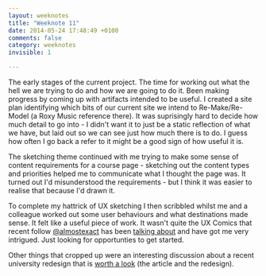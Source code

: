 ```yaml
---
layout: weeknotes
title: "Weeknote 11"
date: 2014-05-24 17:48:49 +0100
comments: false
category: weeknotes
invisible: 1

---
```


The early stages of the current project. The time for working out what the hell we are trying to do and how we are going to do it. Been making progress by coming up with artifacts intended to be useful. I created a site plan identifying which bits of our current site we intend to Re-Make/Re-Model (a Roxy Music reference there). It was suprisingly hard to decide how much detail to go into - I didn't want it to just be a static reflection of what we have, but laid out so we can see just how much there is to do. I guess how often I go back a refer to it might be a good sign of how useful it is.

The sketching theme continued with me trying to make some sense of content requirements for a course page - sketching out the content types and priorities  helped me to communicate what I thought the page was. It turned out I'd misunderstood the requirements - but I think it was easier to realise that because I'd drawn it.

To complete my hattrick of UX sketching I then scribbled whilst me and a colleague worked out some user behaviours and what destinations made sense. It felt like a useful piece of work. It wasn't quite the UX Comics that recent follow [@almostexact](https://twitter.com/almostexact) has been [talking about](http://www.almostexact.com/2013/06/how-to-make-your-first-ux-comic-uxscotland-slides/) and have got me very intrigued. Just looking for opportunties to get started.

Other things that cropped up were an interesting discussion about a recent university redesign that is [worth a look](http://collegewebeditor.com/blog/index.php/archives/2014/05/15/whats-wrong-with-the-redesigned-bucknell-university-website/) (the article and the redesign).

